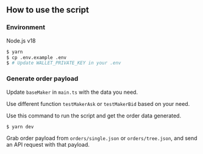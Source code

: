 ## How to use the script

### Environment
Node.js v18

```bash
$ yarn
$ cp .env.example .env
$ # Update WALLET_PRIVATE_KEY in your .env
```

### Generate order payload

Update `baseMaker` in `main.ts` with the data you need.

Use different function `testMakerAsk` or `testMakerBid` based on your need.

Use this command to run the script and get the order data generated.

```bash
$ yarn dev
```

Grab order payload from `orders/single.json` or `orders/tree.json`, and send an API request with that payload.
